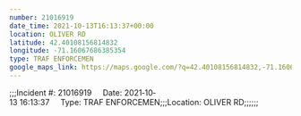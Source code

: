 ```yaml
---
number: 21016919
date_time: 2021-10-13T16:13:37+00:00
location: OLIVER RD
latitude: 42.40108156814832
longitude: -71.16067686385354
type: TRAF ENFORCEMEN
google_maps_link: https://maps.google.com/?q=42.40108156814832,-71.16067686385354
---
```


;;;Incident #: 21016919     Date: 2021‐10‐13 16:13:37     Type: TRAF ENFORCEMEN;;;Location: OLIVER RD;;;;;;
